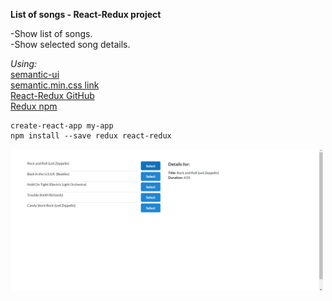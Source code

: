 **List of songs - React-Redux project**

-Show list of songs.\
-Show selected song details.

_Using:_\
[semantic-ui](https://cdnjs.com/libraries/semantic-ui)\
[semantic.min.css link](https://cdnjs.com/libraries/semantic-ui)\
[React-Redux GitHub](https://github.com/reduxjs/react-redux)\
[Redux npm](https://www.npmjs.com/package/redux)

```
create-react-app my-app
npm install --save redux react-redux
```

<img src="public/img/songs.png" width="500">
